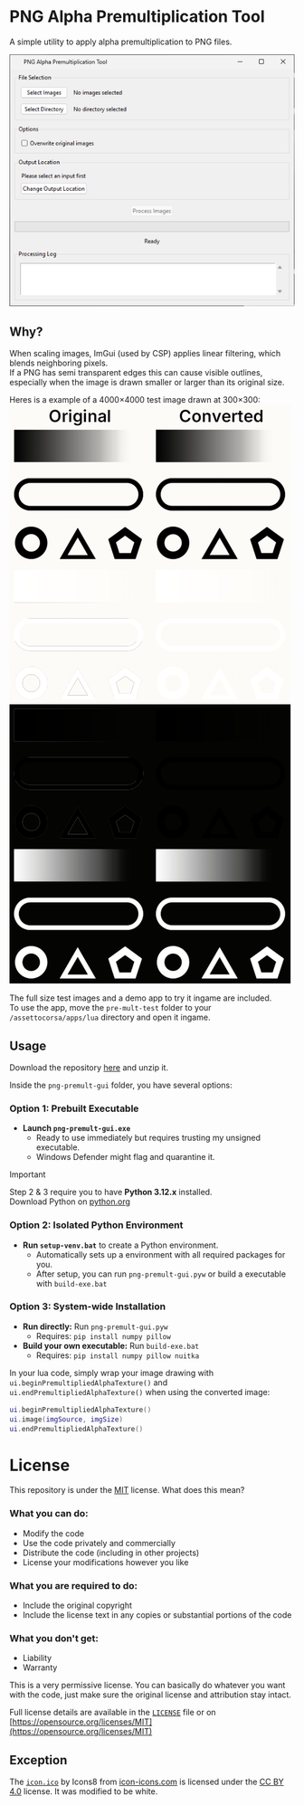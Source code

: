 # PNG Alpha Premultiplication Tool

A simple utility to apply alpha premultiplication to PNG files.

![](./.github/img/tool.png)

## Why?

When scaling images, ImGui (used by CSP) applies linear filtering, which blends neighboring pixels.  
If a PNG has semi transparent edges this can cause visible outlines, especially when the image is drawn smaller or larger than its original size.

Heres is a example of a 4000×4000 test image drawn at 300×300:  
![](./.github/img/example.png)

The full size test images and a demo app to try it ingame are included.  
To use the app, move the `pre-mult-test` folder to your `/assettocorsa/apps/lua` directory and open it ingame.

## Usage

Download the repository [here](https://github.com/C1XTZ/png-premult-gui/archive/refs/heads/main.zip) and unzip it.

Inside the `png-premult-gui` folder, you have several options:

### Option 1: Prebuilt Executable

- **Launch `png-premult-gui.exe`**
  - Ready to use immediately but requires trusting my unsigned executable.
  - Windows Defender might flag and quarantine it.

> [!IMPORTANT]  
> Step 2 & 3 require you to have **Python 3.12.x** installed.  
> Download Python on [python.org](https://www.python.org/downloads/)

### Option 2: Isolated Python Environment

- **Run `setup-venv.bat`** to create a Python environment.
  - Automatically sets up a environment with all required packages for you.
  - After setup, you can run `png-premult-gui.pyw` or build a executable with `build-exe.bat`

### Option 3: System-wide Installation

- **Run directly:** Run `png-premult-gui.pyw`
  - Requires: `pip install numpy pillow`
- **Build your own executable:** Run `build-exe.bat`
  - Requires: `pip install numpy pillow nuitka`

In your lua code, simply wrap your image drawing with `ui.beginPremultipliedAlphaTexture()` and `ui.endPremultipliedAlphaTexture()` when using the converted image:

```lua
ui.beginPremultipliedAlphaTexture()
ui.image(imgSource, imgSize)
ui.endPremultipliedAlphaTexture()
```

# License

This repository is under the [MIT](https://opensource.org/licenses/MIT) license. What does this mean?

### What you can do:

- Modify the code
- Use the code privately and commercially
- Distribute the code (including in other projects)
- License your modifications however you like

### What you are required to do:

- Include the original copyright
- Include the license text in any copies or substantial portions of the code

### What you don't get:

- Liability
- Warranty

This is a very permissive license. You can basically do whatever you want with the code, just make sure the original license and attribution stay intact.

Full license details are available in the [`LICENSE`](./LICENSE) file or on [https://opensource.org/licenses/MIT](https://opensource.org/licenses/MIT)

## Exception

The [`icon.ico`](./png-premult-gui/icon.ico) by Icons8 from [icon-icons.com](https://icon-icons.com/icon/png/2742) is licensed under the [CC BY 4.0](https://creativecommons.org/licenses/by/4.0/) license.
It was modified to be white.
